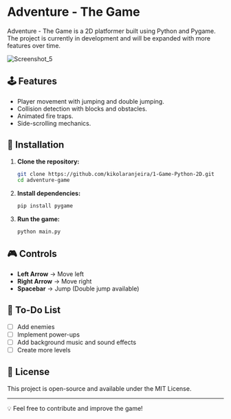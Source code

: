 # Adventure - The Game

Adventure - The Game is a 2D platformer built using Python and Pygame. The project is currently in development and will be expanded with more features over time.

![Screenshot_5](https://github.com/user-attachments/assets/009c86c8-0eba-4712-98ac-9bfbab478bda)


## 🕹 Features
- Player movement with jumping and double jumping.
- Collision detection with blocks and obstacles.
- Animated fire traps.
- Side-scrolling mechanics.

## 🚀 Installation
1. **Clone the repository:**
   ```bash
   git clone https://github.com/kikolaranjeira/1-Game-Python-2D.git
   cd adventure-game
   ```

2. **Install dependencies:**
   ```bash
   pip install pygame
   ```

3. **Run the game:**
   ```bash
   python main.py
   ```

## 🎮 Controls
- **Left Arrow** → Move left
- **Right Arrow** → Move right
- **Spacebar** → Jump (Double jump available)

## 📌 To-Do List
- [ ] Add enemies
- [ ] Implement power-ups
- [ ] Add background music and sound effects
- [ ] Create more levels

## 📜 License
This project is open-source and available under the MIT License.

---
💡 Feel free to contribute and improve the game!

